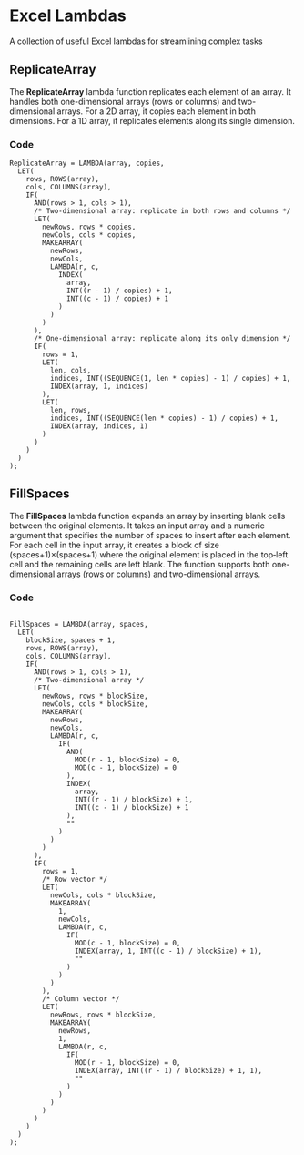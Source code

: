 # Excel Lambdas

A collection of useful Excel lambdas for streamlining complex tasks

## ReplicateArray

The **ReplicateArray** lambda function replicates each element of an array. It handles both one-dimensional arrays (rows or columns) and two-dimensional arrays. For a 2D array, it copies each element in both dimensions. For a 1D array, it replicates elements along its single dimension.

### Code

```excel
ReplicateArray = LAMBDA(array, copies,
  LET(
    rows, ROWS(array),
    cols, COLUMNS(array),
    IF(
      AND(rows > 1, cols > 1),
      /* Two-dimensional array: replicate in both rows and columns */
      LET(
        newRows, rows * copies,
        newCols, cols * copies,
        MAKEARRAY(
          newRows,
          newCols,
          LAMBDA(r, c,
            INDEX(
              array,
              INT((r - 1) / copies) + 1,
              INT((c - 1) / copies) + 1
            )
          )
        )
      ),
      /* One-dimensional array: replicate along its only dimension */
      IF(
        rows = 1,
        LET(
          len, cols,
          indices, INT((SEQUENCE(1, len * copies) - 1) / copies) + 1,
          INDEX(array, 1, indices)
        ),
        LET(
          len, rows,
          indices, INT((SEQUENCE(len * copies) - 1) / copies) + 1,
          INDEX(array, indices, 1)
        )
      )
    )
  )
);
```

## FillSpaces

The **FillSpaces** lambda function expands an array by inserting blank cells between the original elements. It takes an input array and a numeric argument that specifies the number of spaces to insert after each element. For each cell in the input array, it creates a block of size (spaces+1)×(spaces+1) where the original element is placed in the top‑left cell and the remaining cells are left blank. The function supports both one-dimensional arrays (rows or columns) and two-dimensional arrays.

### Code

```excel

FillSpaces = LAMBDA(array, spaces,
  LET(
    blockSize, spaces + 1,
    rows, ROWS(array),
    cols, COLUMNS(array),
    IF(
      AND(rows > 1, cols > 1),
      /* Two-dimensional array */
      LET(
        newRows, rows * blockSize,
        newCols, cols * blockSize,
        MAKEARRAY(
          newRows,
          newCols,
          LAMBDA(r, c,
            IF(
              AND(
                MOD(r - 1, blockSize) = 0,
                MOD(c - 1, blockSize) = 0
              ),
              INDEX(
                array,
                INT((r - 1) / blockSize) + 1,
                INT((c - 1) / blockSize) + 1
              ),
              ""
            )
          )
        )
      ),
      IF(
        rows = 1,
        /* Row vector */
        LET(
          newCols, cols * blockSize,
          MAKEARRAY(
            1,
            newCols,
            LAMBDA(r, c,
              IF(
                MOD(c - 1, blockSize) = 0,
                INDEX(array, 1, INT((c - 1) / blockSize) + 1),
                ""
              )
            )
          )
        ),
        /* Column vector */
        LET(
          newRows, rows * blockSize,
          MAKEARRAY(
            newRows,
            1,
            LAMBDA(r, c,
              IF(
                MOD(r - 1, blockSize) = 0,
                INDEX(array, INT((r - 1) / blockSize) + 1, 1),
                ""
              )
            )
          )
        )
      )
    )
  )
);
```
